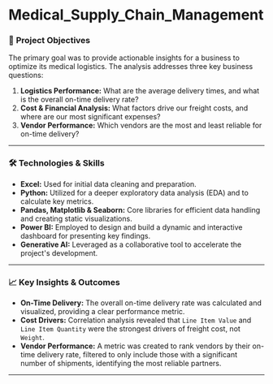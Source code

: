 # Medical_Supply_Chain_Management

### 🎯 **Project Objectives**

The primary goal was to provide actionable insights for a business to optimize its medical logistics. The analysis addresses three key business questions:

1.  **Logistics Performance:** What are the average delivery times, and what is the overall on-time delivery rate?
2.  **Cost & Financial Analysis:** What factors drive our freight costs, and where are our most significant expenses?
3.  **Vendor Performance:** Which vendors are the most and least reliable for on-time delivery?

***

### 🛠️ **Technologies & Skills**

* **Excel:** Used for initial data cleaning and preparation.
* **Python:** Utilized for a deeper exploratory data analysis (EDA) and to calculate key metrics.
* **Pandas, Matplotlib & Seaborn:** Core libraries for efficient data handling and creating static visualizations.
* **Power BI:** Employed to design and build a dynamic and interactive dashboard for presenting key findings.
* **Generative AI:** Leveraged as a collaborative tool to accelerate the project's development.

***

### 📈 **Key Insights & Outcomes**

* **On-Time Delivery:** The overall on-time delivery rate was calculated and visualized, providing a clear performance metric.
* **Cost Drivers:** Correlation analysis revealed that `Line Item Value` and `Line Item Quantity` were the strongest drivers of freight cost, not `Weight`.
* **Vendor Performance:** A metric was created to rank vendors by their on-time delivery rate, filtered to only include those with a significant number of shipments, identifying the most reliable partners.

***
